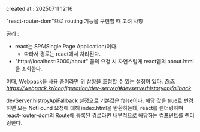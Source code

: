 created at : 20250711 12:16

"react-router-dom"으로 routing 기능을 구현할 때 고려 사항

공리 :
- react는 SPA(Single Page Application)이다.
	- 따라서 경로는 react에서 처리된다.
- "http://localhost:3000/about" 꼴의 요청 시 자연스럽게 react앱의 about.html을 조회한다.

이때, Webpack을 사용 중이라면 위 상황을 조정할 수 있는 설정이 있다.
_참조: <a href="https://webpack.kr/configuration/dev-server/#devserverhistoryapifallback">https://webpack.kr/configuration/dev-server/#devserverhistoryapifallback</a>_

devServer.histroyApiFallback 설정으로 기본값은 false이다.
해당 값을 true로 변경하면 모든 NotFound 요청에 대해 index.html을 반환하는데, react를 렌더링하며 react-router-dom의 Route에 등록된 경로라면 내부적으로 해당하는 컴포넌트를 렌더링한다.
